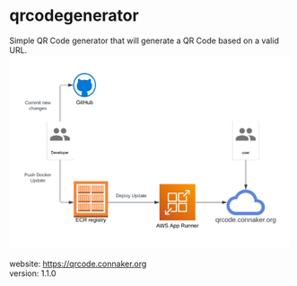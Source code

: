 # qrcodegenerator
Simple QR Code generator that will generate a QR Code based on a valid URL.<br>
<img src="qrcode-diagram.png" alt="drawing" width="500"/>
<br><br>
website: https://qrcode.connaker.org<br>
version: 1.1.0
